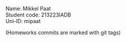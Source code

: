 Name: Mikkel Paat  
Student code: 213223IADB  
Uni-ID: mipaat  

(Homeworks commits are marked with git tags)